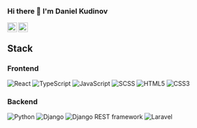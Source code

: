 ### Hi there 👋 I'm Daniel Kudinov

<a href="https://t.me/tvoykudinov" title="Telegram">
  <img align="left" alt="Telegram" width="22px" src="https://cdn.icon-icons.com/icons2/2108/PNG/512/telegram_icon_130816.png">
</a>
<a href="mailto:danielkudinov17@gmail.com" title="Email">
  <img align="left" alt="Email" width="22px" src="https://cdn.icon-icons.com/icons2/294/PNG/128/Mail_31108.png" />
</a>
<br>

## Stack

### Frontend

![React](https://img.shields.io/badge/-React-202020?style=flat-square&logo=react)
![TypeScript](https://img.shields.io/badge/-TypeScript-007ACC?style=flat-square&logo=typescript&logoColor=white)
![JavaScript](https://img.shields.io/badge/-JavaScript-F7DF1C?style=flat-square&logo=javascript&logoColor=white&color=%23FFCE5A)
![SCSS](https://img.shields.io/badge/-SCSS-94476E?style=flat-square&logo=SASS)
![HTML5](https://img.shields.io/badge/-HTML5-%23E44D27?style=flat-square&logo=html5&logoColor=ffffff)
![CSS3](https://img.shields.io/badge/-CSS3-%231572B6?style=flat-square&logo=css3)

### Backend

![Python](https://img.shields.io/badge/-Python-FFFFFF?style=flat-square&logo=Python)
![Django](https://img.shields.io/badge/-Django-092D1F?style=flat-square&logo=Django)
![Django REST framework](https://img.shields.io/badge/-Django%20REST%20framework-A30000?style=flat-square&logo=drf)
![Laravel](https://img.shields.io/badge/-Laravel-8f2323?style=flat-square&logo=Laravel)


